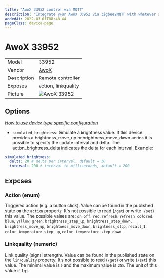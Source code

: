 ```yaml
---
title: "AwoX 33952 control via MQTT"
description: "Integrate your AwoX 33952 via Zigbee2MQTT with whatever smart home infrastructure you are using without the vendor's bridge or gateway."
addedAt: 2022-03-01T08:48:44
pageClass: device-page
---
```


<!-- !!!! -->
<!-- ATTENTION: This file is auto-generated through docgen! -->
<!-- You can only edit the "Notes"-Section between the two comment lines "Notes BEGIN" and "Notes END". -->
<!-- Do not use h1 or h2 heading within "## Notes"-Section. -->
<!-- !!!! -->

# AwoX 33952

|     |     |
|-----|-----|
| Model | 33952  |
| Vendor  | [AwoX](/supported-devices/#v=AwoX)  |
| Description | Remote controller |
| Exposes | action, linkquality |
| Picture | ![AwoX 33952](https://www.zigbee2mqtt.io/images/devices/33952.jpg) |


<!-- Notes BEGIN: You can edit here. Add "## Notes" headline if not already present. -->


<!-- Notes END: Do not edit below this line -->


## Options
*[How to use device type specific configuration](../guide/configuration/devices-groups.md#specific-device-options)*

* `simulated_brightness`: Simulate a brightness value. If this device provides a brightness_move_up or brightness_move_down action it is possible to specify the update interval and delta. The action_brightness_delta indicates the delta for each interval. Example:
```yaml
simulated_brightness:
  delta: 20 # delta per interval, default = 20
  interval: 200 # interval in milliseconds, default = 200
```


## Exposes

### Action (enum)
Triggered action (e.g. a button click).
Value can be found in the published state on the `action` property.
It's not possible to read (`/get`) or write (`/set`) this value.
The possible values are: `on`, `off`, `red`, `refresh`, `refresh_colored`, `blue`, `yellow`, `green`, `brightness_step_up`, `brightness_step_down`, `brightness_move_up`, `brightness_move_down`, `brightness_stop`, `recall_1`, `color_temperature_step_up`, `color_temperature_step_down`.

### Linkquality (numeric)
Link quality (signal strength).
Value can be found in the published state on the `linkquality` property.
It's not possible to read (`/get`) or write (`/set`) this value.
The minimal value is `0` and the maximum value is `255`.
The unit of this value is `lqi`.

